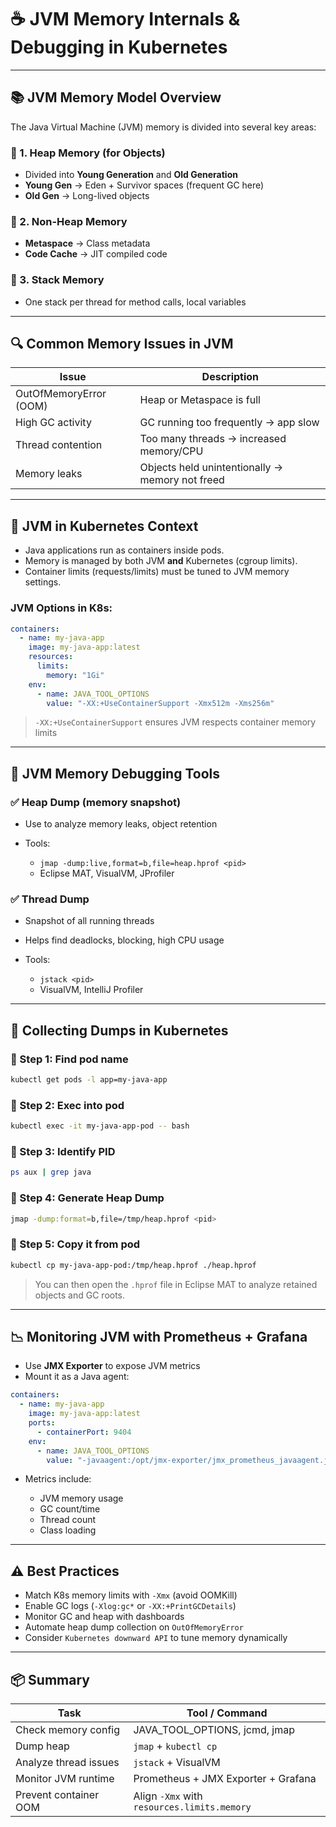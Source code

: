 # ☕ JVM Memory Internals & Debugging in Kubernetes

---

## 📚 JVM Memory Model Overview

The Java Virtual Machine (JVM) memory is divided into several key areas:

### 🔹 1. Heap Memory (for Objects)

* Divided into **Young Generation** and **Old Generation**
* **Young Gen** → Eden + Survivor spaces (frequent GC here)
* **Old Gen** → Long-lived objects

### 🔹 2. Non-Heap Memory

* **Metaspace** → Class metadata
* **Code Cache** → JIT compiled code

### 🔹 3. Stack Memory

* One stack per thread for method calls, local variables

---

## 🔍 Common Memory Issues in JVM

| Issue                  | Description                                     |
| ---------------------- | ----------------------------------------------- |
| OutOfMemoryError (OOM) | Heap or Metaspace is full                       |
| High GC activity       | GC running too frequently → app slow            |
| Thread contention      | Too many threads → increased memory/CPU         |
| Memory leaks           | Objects held unintentionally → memory not freed |

---

## 🐳 JVM in Kubernetes Context

* Java applications run as containers inside pods.
* Memory is managed by both JVM **and** Kubernetes (cgroup limits).
* Container limits (requests/limits) must be tuned to JVM memory settings.

### JVM Options in K8s:

```yaml
containers:
  - name: my-java-app
    image: my-java-app:latest
    resources:
      limits:
        memory: "1Gi"
    env:
      - name: JAVA_TOOL_OPTIONS
        value: "-XX:+UseContainerSupport -Xmx512m -Xms256m"
```

> `-XX:+UseContainerSupport` ensures JVM respects container memory limits

---

## 🧠 JVM Memory Debugging Tools

### ✅ Heap Dump (memory snapshot)

* Use to analyze memory leaks, object retention
* Tools:

  * `jmap -dump:live,format=b,file=heap.hprof <pid>`
  * Eclipse MAT, VisualVM, JProfiler

### ✅ Thread Dump

* Snapshot of all running threads
* Helps find deadlocks, blocking, high CPU usage
* Tools:

  * `jstack <pid>`
  * VisualVM, IntelliJ Profiler

---

## 🧪 Collecting Dumps in Kubernetes

### 🔹 Step 1: Find pod name

```bash
kubectl get pods -l app=my-java-app
```

### 🔹 Step 2: Exec into pod

```bash
kubectl exec -it my-java-app-pod -- bash
```

### 🔹 Step 3: Identify PID

```bash
ps aux | grep java
```

### 🔹 Step 4: Generate Heap Dump

```bash
jmap -dump:format=b,file=/tmp/heap.hprof <pid>
```

### 🔹 Step 5: Copy it from pod

```bash
kubectl cp my-java-app-pod:/tmp/heap.hprof ./heap.hprof
```

> You can then open the `.hprof` file in Eclipse MAT to analyze retained objects and GC roots.

---

## 📉 Monitoring JVM with Prometheus + Grafana

* Use **JMX Exporter** to expose JVM metrics
* Mount it as a Java agent:

```yaml
containers:
  - name: my-java-app
    image: my-java-app:latest
    ports:
      - containerPort: 9404
    env:
      - name: JAVA_TOOL_OPTIONS
        value: "-javaagent:/opt/jmx-exporter/jmx_prometheus_javaagent.jar=9404:/opt/jmx-exporter/config.yaml"
```

* Metrics include:

  * JVM memory usage
  * GC count/time
  * Thread count
  * Class loading

---

## ⚠️ Best Practices

* Match K8s memory limits with `-Xmx` (avoid OOMKill)
* Enable GC logs (`-Xlog:gc*` or `-XX:+PrintGCDetails`)
* Monitor GC and heap with dashboards
* Automate heap dump collection on `OutOfMemoryError`
* Consider `Kubernetes downward API` to tune memory dynamically

---

## 📦 Summary

| Task                  | Tool / Command                              |
| --------------------- | ------------------------------------------- |
| Check memory config   | JAVA\_TOOL\_OPTIONS, jcmd, jmap             |
| Dump heap             | `jmap` + `kubectl cp`                       |
| Analyze thread issues | `jstack` + VisualVM                         |
| Monitor JVM runtime   | Prometheus + JMX Exporter + Grafana         |
| Prevent container OOM | Align `-Xmx` with `resources.limits.memory` |
